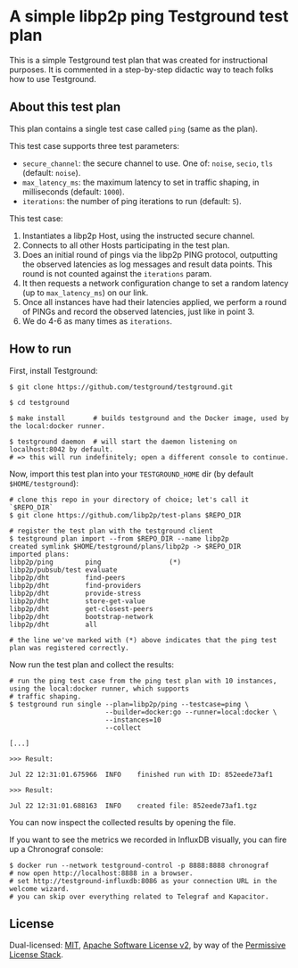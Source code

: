 # A simple libp2p ping Testground test plan

This is a simple Testground test plan that was created for instructional purposes.
It is commented in a step-by-step didactic way to teach folks how to use Testground.

## About this test plan

This plan contains a single test case called `ping` (same as the plan).

This test case supports three test parameters:

* `secure_channel`: the secure channel to use. One of: `noise`, `secio`, `tls` (default: `noise`).
* `max_latency_ms`: the maximum latency to set in traffic shaping, in milliseconds (default: `1000`).
* `iterations`: the number of ping iterations to run (default: `5`).

This test case:

1. Instantiates a libp2p Host, using the instructed secure channel.
2. Connects to all other Hosts participating in the test plan.
3. Does an initial round of pings via the libp2p PING protocol, outputting the
   observed latencies as log messages and result data points. This round is not
   counted against the `iterations` param.
4. It then requests a network configuration change to set a random latency
   (up to `max_latency_ms`) on our link.
5. Once all instances have had their latencies applied, we perform a round of 
   PINGs and record the observed latencies, just like in point 3.
6. We do 4-6 as many times as `iterations`.

## How to run

First, install Testground:

```shell script
$ git clone https://github.com/testground/testground.git

$ cd testground

$ make install       # builds testground and the Docker image, used by the local:docker runner.

$ testground daemon  # will start the daemon listening on localhost:8042 by default.
# => this will run indefinitely; open a different console to continue.
```

Now, import this test plan into your `TESTGROUND_HOME` dir (by default `$HOME/testground`):

```shell script
# clone this repo in your directory of choice; let's call it `$REPO_DIR`
$ git clone https://github.com/libp2p/test-plans $REPO_DIR

# register the test plan with the testground client
$ testground plan import --from $REPO_DIR --name libp2p
created symlink $HOME/testground/plans/libp2p -> $REPO_DIR
imported plans:
libp2p/ping        ping                 (*)
libp2p/pubsub/test evaluate
libp2p/dht         find-peers
libp2p/dht         find-providers
libp2p/dht         provide-stress
libp2p/dht         store-get-value
libp2p/dht         get-closest-peers
libp2p/dht         bootstrap-network
libp2p/dht         all

# the line we've marked with (*) above indicates that the ping test plan was registered correctly.
```

Now run the test plan and collect the results:

```
# run the ping test case from the ping test plan with 10 instances, using the local:docker runner, which supports
# traffic shaping.
$ testground run single --plan=libp2p/ping --testcase=ping \
                        --builder=docker:go --runner=local:docker \
                        --instances=10
                        --collect

[...]

>>> Result:

Jul 22 12:31:01.675966	INFO	finished run with ID: 852eede73af1

>>> Result:

Jul 22 12:31:01.688163	INFO	created file: 852eede73af1.tgz
```

You can now inspect the collected results by opening the file.

If you want to see the metrics we recorded in InfluxDB visually, you can fire
up a Chronograf console:

```shell script
$ docker run --network testground-control -p 8888:8888 chronograf
# now open http://localhost:8888 in a browser.
# set http://testground-influxdb:8086 as your connection URL in the welcome wizard.
# you can skip over everything related to Telegraf and Kapacitor.
```



## License

Dual-licensed: [MIT](../LICENSE-MIT), [Apache Software License v2](../LICENSE-APACHE), by way of the
[Permissive License Stack](https://protocol.ai/blog/announcing-the-permissive-license-stack/).